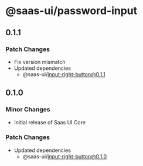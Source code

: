 # @saas-ui/password-input

## 0.1.1

### Patch Changes

- Fix version mismatch
- Updated dependencies
  - @saas-ui/input-right-button@0.1.1

## 0.1.0

### Minor Changes

- Initial release of Saas UI Core

### Patch Changes

- Updated dependencies
  - @saas-ui/input-right-button@0.1.0
